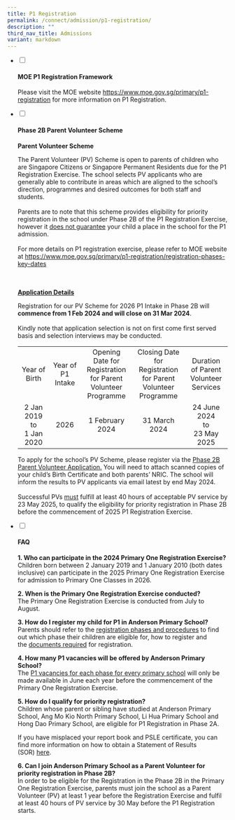 ```yaml
---
title: P1 Registration
permalink: /connect/admission/p1-registration/
description: ""
third_nav_title: Admissions
variant: markdown
---
```

<ul class="jekyllcodex_accordion">
<li><input id="accordion1" type="checkbox"> <label for="accordion1"><h4><strong> MOE P1 Registration Framework</strong></h4></label>
<div>
	<p>Please visit the MOE website&nbsp;<a href="https://www.moe.gov.sg/primary/p1-registration" target="_blank" rel="noopener">https://www.moe.gov.sg/primary/p1-registration</a>&nbsp;for more information on P1 Registration.</p>
	
<ul class="jekyllcodex_accordion">
</ul></div></li><li><input id="accordion2" type="checkbox"><label for="accordion2"><h4><strong>Phase 2B Parent Volunteer Scheme</strong></h4></label>
<div>
<p><strong>Parent Volunteer Scheme</strong></p>
<p> The Parent Volunteer (PV) Scheme is open to parents of children who are Singapore Citizens or Singapore Permanent Residents due for the P1 Registration Exercise. The school selects PV applicants who are generally able to contribute in areas which are aligned to the school’s direction, programmes and desired outcomes for both staff and students.
<br><br>
Parents are to note that this scheme provides eligibility for priority registration in the school under Phase 2B of the P1 Registration Exercise, however it <u>does not guarantee</u> your child a place in the school for the P1 admission. 
<br><br>
For more details on P1 registration exercise, please refer to MOE website at <a href="https://www.moe.gov.sg/primary/p1-registration/registration-phases-key-dates" target="_blank" rel="noopener">https://www.moe.gov.sg/primary/p1-registration/registration-phases-key-dates</a>
</p>
<br><br>	
<strong><u>Application Details</u></strong>
	
<p>Registration for our PV Scheme for 2026 P1 Intake in Phase 2B will <strong>commence from 1 Feb 2024 and will close on 31 Mar 2024</strong>. 
<br><br>
Kindly note that application selection is not on first come first served basis and selection interviews may be conducted.
</p>
<table>
<tbody>
<tr>
<td style="text-align: center;" width="144">Year of Birth</td>
<td style="text-align: center;" width="109">Year of P1 Intake</td>
<td style="text-align: center;" width="181">Opening Date for Registration for Parent Volunteer Programme</td>
<td style="text-align: center;" width="181">Closing Date for Registration for Parent Volunteer Programme</td>
<td style="text-align: center;" width="144">Duration of Parent Volunteer Services</td>
</tr>
<tr>
<td style="text-align: center;" width="144">2 Jan 2019 
<br>to<br> 1 Jan 2020
</td>
<td style="text-align: center;" width="109">2026</td>
<td style="text-align: center;" width="181">1 February  2024</td>
<td style="text-align: center;" width="181">31 March 2024</td>
<td style="text-align: center;" width="144">24 June 2024<br>to<br>23 May 2025</td>
</tr></tbody>
</table>
<p>
To apply for the school’s PV Scheme, please register via the <a href="https://form.gov.sg/5ff2c4a4a00f7c00114a79ba" target="_blank" rel="noopener">Phase 2B Parent Volunteer Application.</a> You will need to attach scanned copies of your child’s Birth Certificate and both parents’ NRIC. The school will inform the results to PV applicants via email latest by end May 2024.
<br><br>
	Successful PVs <u>must</u> fulfill at least 40 hours of acceptable PV service by 23 May 2025, to qualify the eligibility for priority registration in Phase 2B before the commencement of 2025 P1 Registration Exercise. 
</p>

<ul class="jekyllcodex_accordion">
</ul></div></li><li><input id="accordion3" type="checkbox"> <label for="accordion3"><h4><strong>FAQ</strong></h4></label>
<div>
<p><strong>1. Who can participate in the 2024 Primary One Registration Exercise?<br></strong>Children born between 2 January 2019 and 1 January 2010 (both dates inclusive) can participate in the 2025 Primary One Registration Exercise for admission to Primary One Classes in 2026.</p>
<p><strong>2. When is the Primary One Registration Exercise conducted?<br></strong>The Primary One Registration Exercise is conducted from July to August.</p>
<p><strong>3. How do I register my child for P1 in Anderson Primary School?<br></strong>Parents should refer to the&nbsp;<a href="https://www.moe.gov.sg/primary/p1-registration/registration-phases-key-dates" target="_blank" rel="noopener">registration phases and procedures</a>&nbsp;to find out which phase their children are eligible for, how to register and the&nbsp;<a href="https://www.moe.gov.sg/primary/p1-registration/how-to-register" target="_blank" rel="noopener">documents required</a>&nbsp;for registration.</p>

<p><strong>4. How many P1 vacancies will be offered by Anderson Primary School?<br></strong>The&nbsp;<a href="https://www.moe.gov.sg/primary/p1-registration/vacancies-and-balloting" target="_blank" rel="noopener">P1 vacancies for each phase for every primary school</a>&nbsp;will only be made available in June each year before the commencement of the Primary One Registration Exercise.</p>
<p><strong>5. How do I qualify for priority registration?<br></strong>Children whose parent or sibling have studied at Anderson Primary School, Ang Mo Kio North Primary School, Li Hua Primary School and Hong Dao Primary School, are eligible for P1 Registration in Phase 2A.</p>
<p>If you have misplaced your report book and PSLE certificate, you can find more information on how to obtain a Statement of Results (SOR)&nbsp;<a href="https://www.seab.gov.sg/home/services/statements-of-results" target="_blank" rel="noopener">here</a>.</p>
<p><strong>6. Can I join Anderson Primary School as a Parent Volunteer for priority registration in Phase 2B?<br></strong>In order to be eligible for the Registration in the Phase 2B in the Primary One Registration Exercise, parents must join the school as a Parent Volunteer (PV) at least 1 year before the Registration Exercise and fulfil at least 40 hours of PV service by 30 May before the P1 Registration starts.</p>
</div>
</li>
</ul>